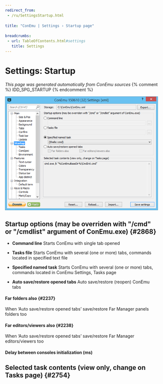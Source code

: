 ```yaml
---
redirect_from:
 - /ru/SettingsStartup.html

title: "ConEmu | Settings › Startup page"

breadcrumbs:
 - url: TableOfContents.html#settings
   title: Settings
---
```


# Settings: Startup

*This page was generated automatically from ConEmu sources*
{% comment %} IDD_SPG_STARTUP {% endcomment %}

![ConEmu Settings: Startup](/img/Settings-Startup.png)



## Startup options (may be overriden with "/cmd" or "/cmdlist" argument of ConEmu.exe)  {#2868}




* **Command line** Starts ConEmu with single tab opened







* **Tasks file** Starts ConEmu with several (one or more) tabs, commands located in specified text file







* **Specified named task** Starts ConEmu with several (one or more) tabs, commands located in ConEmu Settings, Tasks page
* **Auto save/restore opened tabs** Auto save/restore (reopen) ConEmu tabs


#### Far folders also  {#2237}
When ‘Auto save/restore opened tabs’ save/restore Far Manager panels folders too

#### Far editors/viewers also  {#2238}
When ‘Auto save/restore opened tabs’ save/restore Far Manager editors/viewers too



#### Delay between consoles initialization (ms)












## Selected task contents (view only, change on Tasks page)  {#2754}






